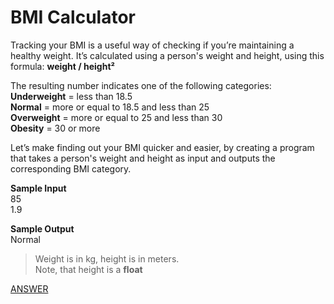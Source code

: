 # BMI Calculator

Tracking your BMI is a useful way of checking if you’re maintaining a healthy weight. It’s calculated using a person's weight and height, using this formula: **weight / height²**

The resulting number indicates one of the following categories: </br>
**Underweight** = less than 18.5 </br>
**Normal** = more or equal to 18.5 and less than 25 </br>
**Overweight** = more or equal to 25 and less than 30 </br>
**Obesity** = 30 or more

Let’s make finding out your BMI quicker and easier, by creating a program that takes a person's weight and height as input and outputs the corresponding BMI category.

**Sample Input** </br>
85 </br>
1.9

**Sample Output** </br>
Normal

> Weight is in kg, height is in meters. </br>
Note, that height is a **float**

[ANSWER]()
